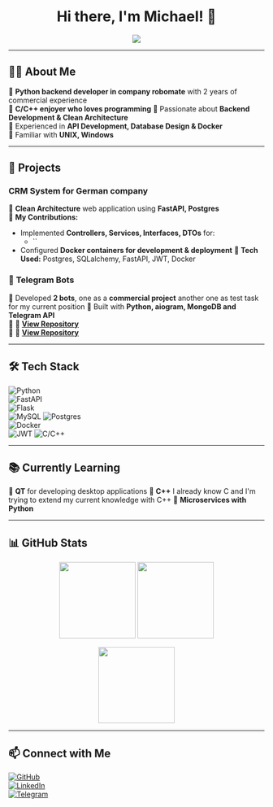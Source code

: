<h1 align="center">Hi there, I'm Michael! 👋</h1>

<p align="center">
  <img src="https://readme-typing-svg.herokuapp.com?font=Fira+Code&pause=1000&color=00A6FF&center=true&width=435&lines=C%23+.NET+Developer;Software+Engineering+Student;Backend+Developer;Clean+Architecture+Advocate" />
</p>

---

## 🧑‍💻 About Me  
🔹 **Python backend developer in company robomate** with 2 years of commercial experience  
🔹 **C/C++ enjoyer who loves programming** 
🔹 Passionate about **Backend Development & Clean Architecture**  
🔹 Experienced in **API Development, Database Design & Docker**  
🔹 Familiar with **UNIX, Windows**

---

## 🚀 Projects  
### CRM System for German company
🔹 **Clean Architecture** web application using **FastAPI, Postgres**  
🔹 **My Contributions:**  
  - Implemented **Controllers, Services, Interfaces, DTOs** for:  
    - ``   
  - Configured **Docker containers for development & deployment**
🔹 **Tech Used:** Postgres, SQLalchemy, FastAPI, JWT, Docker 

### 🤖 **Telegram Bots**  
🔹 Developed **2 bots**, one as a **commercial project** another one as test task for my current position 
🔹 Built with **Python, aiogram, MongoDB and Telegram API**  
🔹 📌 **[View Repository](https://github.com/Bersenrar/Parser-Rb-Work)**  
🔹 📌 **[View Repository](https://github.com/Bersenrar/TG_BOT_FOR_TRACKS)**  

---

## 🛠 Tech Stack  
![Python](https://img.shields.io/badge/Python-512BD4?style=for-the-badge&logo=python&logoColor=white)  
![FastAPI](https://img.shields.io/badge/FastAPI-512BD4?style=for-the-badge&logo=python&logoColor=white)  
![Flask](https://img.shields.io/badge/Flask-5C2D91?style=for-the-badge&logo=python&logoColor=white)  
![MySQL](https://img.shields.io/badge/MySQL-4479A1?style=for-the-badge&logo=mysql&logoColor=white)
![Postgres](https://img.shields.io/badge/Postgres-4479A1?style=for-the-badge)   
![Docker](https://img.shields.io/badge/Docker-2496ED?style=for-the-badge&logo=docker&logoColor=white)  
![JWT](https://img.shields.io/badge/JWT-000000?style=for-the-badge&logo=json-web-tokens&logoColor=white)
![C/C++](https://img.shields.io/badge/C/C++-0078D4?style=for-the-badge&logo=c++&logoColor=white) 

---

## 📚 Currently Learning  
🔹 **QT** for developing desktop applications
🔹 **C++** I already know C and I'm trying to extend my current knowledge with C++
🔹 **Microservices with Python**  

---

## 📊 GitHub Stats  
<p align="center">
  <img src="https://github-readme-stats.vercel.app/api?username=Bersenrar&show_icons=true&theme=tokyonight" height="150" />
  <img src="https://github-readme-streak-stats.herokuapp.com/?user=Bersenrar&theme=tokyonight" height="150" />
</p>

<p align="center">
  <img src="https://github-readme-stats.vercel.app/api/top-langs/?username=Bersenrar&layout=compact&theme=tokyonight" height="150" />
</p>

---

## 📫 Connect with Me  
[![GitHub](https://img.shields.io/badge/GitHub-000000?style=for-the-badge&logo=github&logoColor=white)](https://github.com/Bersenrar)  
[![LinkedIn](https://img.shields.io/badge/LinkedIn-0077B5?style=for-the-badge&logo=linkedin&logoColor=white)](https://www.linkedin.com/in/mykhailo-aleksieiev-092417264/)  
[![Telegram](https://img.shields.io/badge/Telegram-2CA5E0?style=for-the-badge&logo=telegram&logoColor=white)](https://t.me/qswdrx)  
